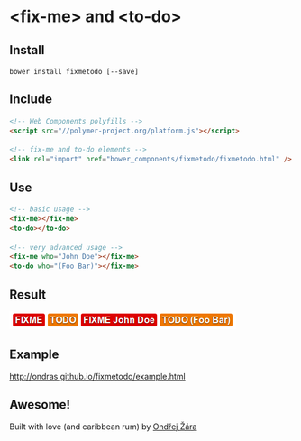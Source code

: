 # &lt;fix-me&gt; and &lt;to-do&gt;

## Install
```
bower install fixmetodo [--save]
```

## Include
```html
<!-- Web Components polyfills -->
<script src="//polymer-project.org/platform.js"></script>

<!-- fix-me and to-do elements -->
<link rel="import" href="bower_components/fixmetodo/fixmetodo.html" />
```

## Use
```html
<!-- basic usage -->
<fix-me></fix-me>
<to-do></to-do>

<!-- very advanced usage -->
<fix-me who="John Doe"></fix-me>
<to-do who="(Foo Bar)"></fix-me>
```

## Result
![Screenshot](fixmetodo.png)

## Example
http://ondras.github.io/fixmetodo/example.html


## Awesome!
Built with love (and caribbean rum) by [Ondřej Žára](http://ondras.zarovi.cz/)
